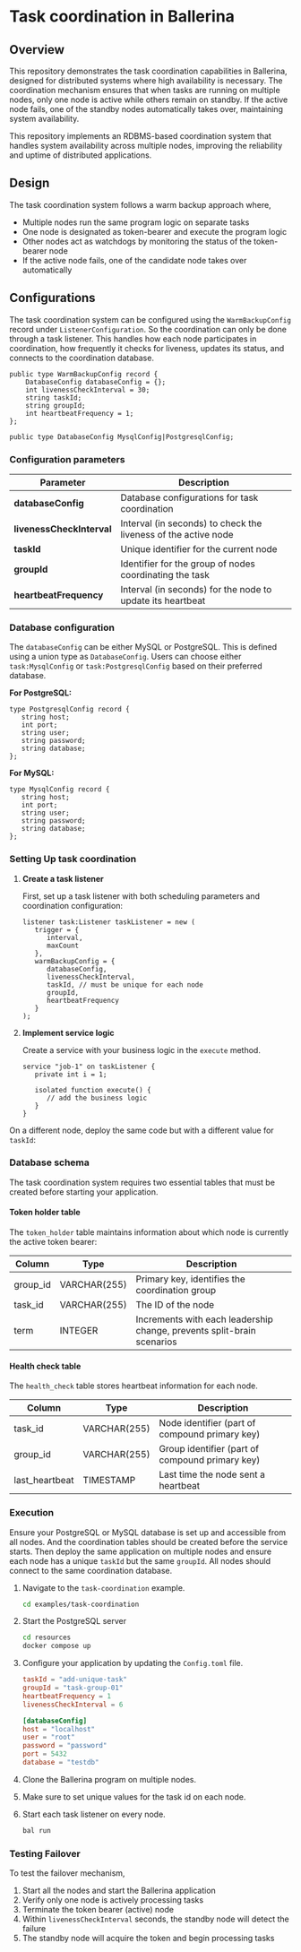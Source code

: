 # Task coordination in Ballerina

## Overview

This repository demonstrates the task coordination capabilities in Ballerina, designed for distributed systems where high availability is necessary. The coordination mechanism ensures that when tasks are running on multiple nodes, only one node is active while others remain on standby. If the active node fails, one of the standby nodes automatically takes over, maintaining system availability.

This repository implements an RDBMS-based coordination system that handles system availability across multiple nodes, improving the reliability and uptime of distributed applications.

## Design

The task coordination system follows a warm backup approach where,

* Multiple nodes run the same program logic on separate tasks
* One node is designated as token-bearer and execute the program logic
* Other nodes act as watchdogs by monitoring the status of the token-bearer node
* If the active node fails, one of the candidate node takes over automatically

## Configurations

The task coordination system can be configured using the `WarmBackupConfig` record under `ListenerConfiguration`. So the coordination can only be done through a task listener. This handles how each node participates in coordination, how frequently it checks for liveness, updates its status, and connects to the coordination database.

```ballerina
public type WarmBackupConfig record {
    DatabaseConfig databaseConfig = {};
    int livenessCheckInterval = 30;
    string taskId;
    string groupId;
    int heartbeatFrequency = 1;
};

public type DatabaseConfig MysqlConfig|PostgresqlConfig;
```

### Configuration parameters

| Parameter | Description |
|-----------|-------------|
| **databaseConfig** | Database configurations for task coordination |
| **livenessCheckInterval** | Interval (in seconds) to check the liveness of the active node |
| **taskId** | Unique identifier for the current node |
| **groupId** | Identifier for the group of nodes coordinating the task |
| **heartbeatFrequency** | Interval (in seconds) for the node to update its heartbeat |

### Database configuration

The `databaseConfig` can be either MySQL or PostgreSQL. This is defined using a union type as `DatabaseConfig`. Users can choose either `task:MysqlConfig` or `task:PostgresqlConfig` based on their preferred database.

**For PostgreSQL:**

```ballerina
type PostgresqlConfig record {
   string host;
   int port;
   string user;
   string password;
   string database;
};
```

**For MySQL:**

```ballerina
type MysqlConfig record {
   string host;
   int port;
   string user;
   string password;
   string database;
};
```

### Setting Up task coordination

1. **Create a task listener**

   First, set up a task listener with both scheduling parameters and coordination configuration:

   ```ballerina
   listener task:Listener taskListener = new (
      trigger = {
         interval,
         maxCount
      }, 
      warmBackupConfig = {
         databaseConfig,
         livenessCheckInterval,
         taskId, // must be unique for each node
         groupId,
         heartbeatFrequency
      }
   );
   ```

2. **Implement service logic**

   Create a service with your business logic in the `execute` method.

   ```ballerina
   service "job-1" on taskListener {
      private int i = 1;

      isolated function execute() {
         // add the business logic
      }
   }
   ```

On a different node, deploy the same code but with a different value for `taskId`:

### Database schema

The task coordination system requires two essential tables that must be created before starting your application.

#### Token holder table

The `token_holder` table maintains information about which node is currently the active token bearer:

| Column | Type | Description |
|--------|------|-------------|
| group_id | VARCHAR(255) | Primary key, identifies the coordination group |
| task_id | VARCHAR(255) | The ID of the node |
| term | INTEGER | Increments with each leadership change, prevents split-brain scenarios |

#### Health check table

The `health_check` table stores heartbeat information for each node.

| Column | Type | Description |
|--------|------|-------------|
| task_id | VARCHAR(255) | Node identifier (part of compound primary key) |
| group_id | VARCHAR(255) | Group identifier (part of compound primary key) |
| last_heartbeat | TIMESTAMP | Last time the node sent a heartbeat |

### Execution

Ensure your PostgreSQL or MySQL database is set up and accessible from all nodes. And the coordination tables should be created before the service starts. Then deploy the same application on multiple nodes and ensure each node has a unique `taskId` but the same `groupId`. All nodes should connect to the same coordination database.

1. Navigate to the `task-coordination` example.

   ```bash
   cd examples/task-coordination
   ```

2. Start the PostgreSQL server

   ```bash
   cd resources
   docker compose up
   ```

3. Configure your application by updating the `Config.toml` file.

   ```toml
   taskId = "add-unique-task"
   groupId = "task-group-01"
   heartbeatFrequency = 1
   livenessCheckInterval = 6

   [databaseConfig]
   host = "localhost"
   user = "root"
   password = "password"
   port = 5432
   database = "testdb"
   ```

4. Clone the Ballerina program on multiple nodes.

5. Make sure to set unique values for the task id on each node.

6. Start each task listener on every node.

   ```bash
   bal run
   ```

### Testing Failover

To test the failover mechanism,

1. Start all the nodes and start the Ballerina application
2. Verify only one node is actively processing tasks
3. Terminate the token bearer (active) node
4. Within `livenessCheckInterval` seconds, the standby node will detect the failure
5. The standby node will acquire the token and begin processing tasks
